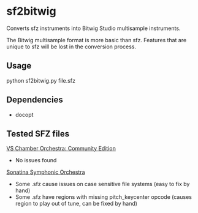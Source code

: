 # sf2bitwig

Converts sfz instruments into Bitwig Studio multisample instruments.

The Bitwig multisample format is more basic than sfz. Features that are unique to sfz will be lost in the conversion process.

## Usage
python sf2bitwig.py file.sfz

## Dependencies
* docopt

## Tested SFZ files

[VS Chamber Orchestra: Community Edition](https://github.com/sgossner/VSCO-2-CE)
* No issues found

[Sonatina Symphonic Orchestra](http://sso.mattiaswestlund.net/download.html)
* Some .sfz cause issues on case sensitive file systems (easy to fix by hand)
* Some .sfz have regions with missing pitch_keycenter opcode (causes region to play out of tune, can be fixed by hand)
